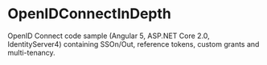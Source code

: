 # OpenIDConnectInDepth
OpenID Connect code sample (Angular 5, ASP.NET Core 2.0, IdentityServer4) containing SSOn/Out, reference tokens, custom grants and multi-tenancy.  
